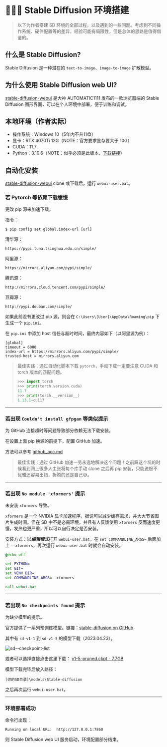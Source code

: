 # 👩🏻‍🏫 Stable Diffusion 环境搭建

> 以下为作者搭建 SD 环境的全部过程，以及遇到的一些问题。考虑到不同操作系统、硬件配置等的差异，经验可能有局限性，但是总体的思路是值得借鉴的。

## 什么是 Stable Diffusion?
Stable Diffusion 是一种潜在的 `text-to-image`、`image-to-image` 扩散模型。

## 为什么使用 Stable Diffusion web UI?
[stable-diffusion-webui](https://github.com/AUTOMATIC1111/stable-diffusion-webui) 是大神 AUTOMATIC1111 发布的一款浏览器端的 Stable Diffusion 图形界面，可以在个人环境中部署，便于训练和调试。

## 本地环境（作者实际）
- 操作系统：Windows 10（5年内不升11😋）
- 显卡：RTX 4070Ti 12G（NOTE：官方要求显存要大于 10G）
- CUDA：11.7
- Python：3.10.6（NOTE：似乎必须是此版本，[下载链接](https://www.python.org/downloads/release/python-3106/)）


## 自动化安装
[stable-diffusion-webui](https://github.com/AUTOMATIC1111/stable-diffusion-webui) clone 或下载后，运行 `webui-user.bat`。

### 若 Pytorch 等依赖下载缓慢
更改 pip 源来加速下载。

指令：
```shell
$ pip config set global.index-url [url]
```

清华源：

```
https://pypi.tuna.tsinghua.edu.cn/simple/
```

阿里源：

```
https://mirrors.aliyun.com/pypi/simple/
```

腾讯源：

```
http://mirrors.cloud.tencent.com/pypi/simple/
```

豆瓣源：

```
http://pypi.douban.com/simple/
```

如果此前没有更改过 pip 源，则会在 `C:\Users\[User]\AppData\Roaming\pip` 下生成一个 `pip.ini`。

在 `pip.ini` 中添加 host 信任与超时时间，最终内容如下（以阿里源为例）：

```
[global]
timeout = 6000
index-url = https://mirrors.aliyun.com/pypi/simple/
trusted-host = mirrors.aliyun.com
```

> 最佳实践：通过自动化脚本下载 `pytorch`，手动下载一定要注意 CUDA 和 torch 版本的匹配问题。
> 
> ```python
> >>> import torch
> >>> print(torch.version.cuda)
> 11.7
> >>> print(torch.__version__)
> 1.13.1+cu117
> ```

---

### 若出现 `Couldn't install gfpgan` 等类似提示

为 GitHub 连接超时等问题导致部分依赖无法下载安装。

在设置上面 pip 换源的前提下，配置 GitHub 加速。

方法可以参考 [github_acc.md](../../utils/git/github_acc.md)

> 最佳实践：通过 GitHub 加速一劳永逸地解决这个问题！之前踩这个坑的时候看到网上很多人主张将每个库手动 clone 之后再 pip 安装，只能说极不优雅还容易出错，折腾的还是自己😅。
---

### 若出现 `No module 'xformers'` 提示

未安装 `xformers` 导致。

`xformers` 是一个 NVIDIA 显卡加速程序，据说可以减少缓存需求，并大大节省图片生成时间。但在 SD 中不是必需环境，并且有人反馈使用 `xformers` 反而速度更慢，发热也更严重，所以可以自行决定是否安装。

安装方式：以***编辑模式***打开 `webui-user.bat`，在 `set COMMANDLINE_ARGS=` 后面加上 `--xformers`，再次运行 `webui-user.bat` 时就会自动安装。 


```bat
@echo off

set PYTHON=
set GIT=
set VENV_DIR=
set COMMANDLINE_ARGS=--xformers

call webui.bat
```
---

### 若出现 `No checkpoints found` 提示

为缺少模型的提示。

官方提供了一系列预训练模型。链接：[stable-diffusion on GitHub](https://github.com/runwayml/stable-diffusion#weights)

其中有 `sd-v1-1` 到 `sd-v1-5` 的模型下载（2023.04.23）。

![sd--checkpoint-list](../../static/images/ml_ai/sd--checkpoint-list.jpg)


或者可以选择直接点击这里下载： [v1-5-pruned.ckpt - 7.7GB](https://huggingface.co/runwayml/stable-diffusion-v1-5/resolve/main/v1-5-pruned.ckpt)


模型下载完毕后放入路径：
```
[你的SD目录]\models\Stable-diffusion
```

之后再次运行 `webui-user.bat`。

---

### 环境部署成功

命令行出现：
```shell
Running on local URL:  http://127.0.0.1:7860
```

则 Stable Diffusion web UI 服务启动，环境配置部分结束。